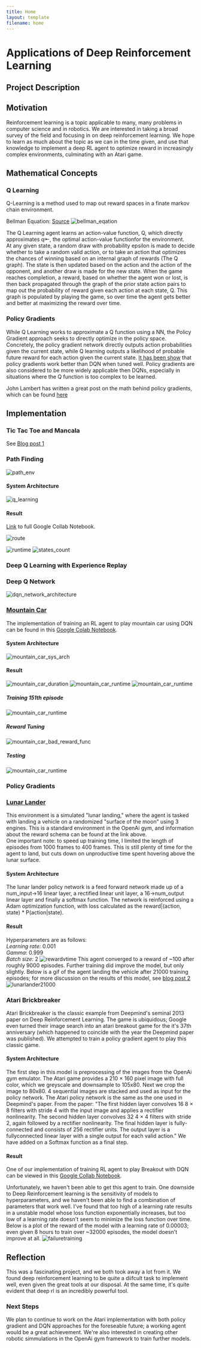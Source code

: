 ```yaml
---
title: Home
layout: template
filename: home
---
```



# Applications of Deep Reinforcement Learning
## Project Description




## Motivation
Reinforcement learning is a topic applicable to many, many problems in computer science and in robotics. We are interested in taking a broad survey of the field and focusing in on deep reinforcement learning. We hope to learn as much about the topic as we can in the time given, and use that knowledge to implement a deep RL agent to optimize reward in increasingly complex environments, culminating with an Atari game.


## Mathematical Concepts

### Q Learning
Q-Learning is a method used to map out reward spaces in a finate markov chain environment.

Bellman Equation: [Source](https://www.freecodecamp.org/news/an-introduction-to-q-learning-reinforcement-learning-14ac0b4493cc/)
![bellman_eqation](./images/Bellman_Equation.png)

The Q Learning agent learns an action-value function, Q, which directly approximates q⇤, the optimal action-value functionfor the environment.  
At any given state, a random draw with probability epsilon is made to decide whether to take a random valid action, or to take an action that optimizes the chances of winning based on an internal graph of rewards (The Q graph). The state is then updated based on the action and the action of the opponent, and another draw is made for the new state. When the game reaches completion, a reward, based on whether the agent won or lost, is then back propagated through the graph of the prior state action pairs to map out the probability of reward given each action at each state, Q. This graph is populated by playing the game, so over time the agent gets better and better at maximizing the reward over time.

### Policy Gradients

While Q Learning works to approximate a Q function using a NN, the Policy Gradient approach seeks to directly optimize in the policy space. Concretely, the policy gradient network directly outputs action probabilities given the current state, while Q learning outputs a likelihood of probable future reward for each action given the current state. [It has been show](https://arxiv.org/abs/1602.01783) that policy gradients work better than DQN when tuned well. Policy gradients are also considered to be more widely applicable then DQNs, especially in situations where the Q function is too complex to be learned.

John Lambert has written a great post on the math behind policy gradients, which can be found [here](https://johnwlambert.github.io/policy-gradients/#:~:text=As%20opposed%20to%20Deep%20Q,to%20approximate%20than%20value%20function.)

## Implementation
### Tic Tac Toe and Mancala
See [Blog post 1](./blog.md)

### Path Finding
![path_env](./images/path_finding_environment.png)

#### System Architecture
![q_learning](./images/Q_Learning_Process.png)

#### Result
[Link](https://colab.research.google.com/drive/1yQbzTMDOjbsEC-VppzQcCXTNocpRDZl7)  to full Google Collab Notebook.

![route](./images/path_finding_route.png)

![runtime](./images/path_finding_runtime.png)
![states_count](./images/path_finding_states_num.png)


### Deep Q Learning with Experience Replay
### Deep Q Network
![dqn_network_architecture](./images/DQN_Network_Architecture.png)

### [Mountain Car](https://gym.openai.com/envs/MountainCar-v0/)
The implementation of training an RL agent to play mountain car using DQN can be found in this [Google Colab Notebook](https://colab.research.google.com/drive/1sbthl71ECC5GGnlbgaBz0J_SpBhgmY_N?usp=sharing).
#### System Architecture
![mountain_car_sys_arch](./images/DQN_System_Architecture.png)

#### Result
![mountain_car_duration](./images/mountain_car_linear_duration_plot_final.png)
![mountain_car_runtime](./images/mountain_car_linear_runtime_plot_final.png)
![mountain_car_runtime](./images/mountain_car_linear_average_max_q_value_final.png)

##### Training 151th episode
![mountain_car_runtime](./images/mountain-car-linear-training-151th-episode.gif)

##### Reward Tuning
![mountain_car_bad_reward_func](./images/mountain-car-bad-reward-function.gif)

##### Testing
![mountain_car_runtime](./images/moutain-car-linear-testing-after-151-episodes.gif)

### Policy Gradients
### [Lunar Lander](https://gym.openai.com/envs/LunarLander-v2/)
This environment is a simulated "lunar landing," where the agent is tasked with landing a vehicle on a randomized "surface of the moon" using 3 engines. This is a standard environment in the OpenAi gym, and information about the reward schema can be found at the link above.  
One important note: to speed up training time, I limited the length of episodes from 1000 frames to 400 frames. This is still plenty of time for the agent to land, but cuts down on unproductive time spent hovering above the lunar surface.
#### System Architecture
The lunar lander policy network is a feed forward network made up of a num_input->16 linear layer, a rectified linear unit layer, a 16->num_output linear layer and finally a softmax function. The network is reinforced using a Adam optimization function, with loss calculated as the reward|(action, state) * P(action|state).  

#### Result
Hyperparameters are as follows:  
*Learning rate:* 0.001  
*Gamma*: 0.999  
*Batch size*: 2
![rewardvtime](./images/single_cpu.png)
This agent converged to a reward of ~100 after roughly 9000 episodes. Further training did improve the model, but only slightly.  Below is a gif of the agent landing the vehicle after 21000 training episodes; for more discussion on the results of this model, see [blog post 2](./blog.md)
![lunarlander21000](./images/21000_Episodes.gif)


### Atari Brickbreaker
Atari Brickbreaker is the classic example from Deepmind's seminal 2013 paper on Deep Reinforcement Learning. The game is ubiquidous; Google even turned their image search into an atari breakout game for the it's 37th anniversary (which happened to coincide with the year the Deepmind paper was published). We attempted to train a policy gradient agent to play this classic game.
#### System Architecture
The first step in this model is preprocessing of the images from the OpenAi gym emulator. The Atari game provides a 210 × 160 pixel image with full color, which we greyscale and downsample to 105x80. Next we crop the image to 80x80. 4 sequential images are stacked and used as input for the policy network.
The Atari policy network is the same as the one used in Deepmind's paper. From the paper: "The first hidden layer convolves 16 8 × 8 filters with stride 4 with the input image and applies a rectifier nonlinearity. The second hidden layer convolves 32 4 × 4 filters with stride 2, again followed by a rectifier nonlinearity. The final hidden layer is fully-connected and consists of 256 rectifier units. The output layer is a fullyconnected linear layer with a single output for each valid action." We have added on a Softmax function as a final step.
#### Result
One of our implementation of training RL agent to play Breakout with DQN can be viewed in this [Google Collab Notebook](https://colab.research.google.com/drive/1k_Kx8ax5jTcOy3BkU5FgZZFeSLa1Gped?usp=sharing).

Unfortunately, we haven't been able to get this agent to train. One downside to Deep Reinforcement learning is the sensitivity of models to hyperparameters, and we haven't been able to find a combination of parameters that work well. I've found that too high of a learning rate results in a unstable model whose loss function exponentially increases, but too low of a learning rate doesn't seem to minimize the loss function over time. Below is a plot of the reward of the model with a learning rate of 0.00003; even given 8 hours to train over ~32000 episodes, the model doesn't improve at all.
![failuretraining](./images/training_attempt_atari.png)


## Reflection
This was a fascinating project, and we both took away a lot from it. We found deep reinforcement learning to be quite a diifcult task to implement well, even given the great tools at our disposal. At the same time, it's quite evident that deep rl is an incredibly powerful tool. 
### Next Steps
We plan to continue to work on the Atari implementation with both policy gradient and DQN approaches for the foreseable future; a working agent would be a great achievement. We're also interested in creating other robotic simmulations in the OpenAi gym framework to train further models.
